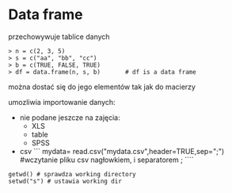 Data frame
=========================
przechowywuje tablice danych
```
> n = c(2, 3, 5)
> s = c("aa", "bb", "cc")
> b = c(TRUE, FALSE, TRUE)
> df = data.frame(n, s, b)       # df is a data frame
```

można dostać się do jego elementów tak jak do macierzy

umozliwia importowanie danych:
 - nie podane jeszcze na zajęcia:
    - XLS
    - table
    - SPSS
 - csv ```  mydata= read.csv("mydata.csv",header=TRUE,sep=";") #wczytanie pliku csv nagłowkiem, i separatorem ; ````
```
getwd() # sprawdza working directory
setwd("s") # ustawia working dir
```
